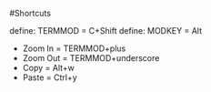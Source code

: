 #Shortcuts

define: TERMMOD = C+Shift
define: MODKEY = Alt

- Zoom In  = TERMMOD+plus
- Zoom Out = TERMMOD+underscore
- Copy     = Alt+w
- Paste    = Ctrl+y
